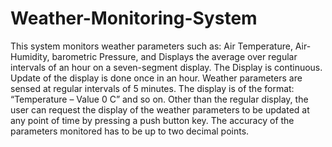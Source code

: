# Weather-Monitoring-System
This system monitors weather parameters such as: Air Temperature, Air-Humidity, barometric
Pressure, and Displays the average over regular intervals of an hour on a seven-segment display.
The Display is continuous. Update of the display is done once in an hour. Weather parameters are
sensed at regular intervals of 5 minutes.
The display is of the format: “Temperature – Value 0 C” and so on.
Other than the regular display, the user can request the display of the weather parameters to be
updated at any point of time by pressing a push button key. The accuracy of the parameters
monitored has to be up to two decimal points.
